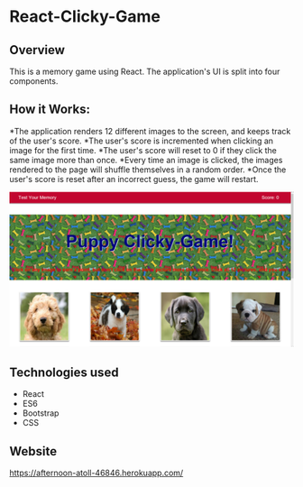 # React-Clicky-Game

## Overview

This is a memory game using React. The application's UI is split into four components.


## How it Works:

*The application renders 12 different images to the screen, and keeps track of the user's score. 
*The user's score is incremented when clicking an image for the first time. 
*The user's score will reset to 0 if they click the same image more than once. 
*Every time an image is clicked, the images rendered to the page will shuffle themselves in a random order.
*Once the user's score is reset after an incorrect guess, the game will restart.

![Screenshot](./src/images/readme.png)

## Technologies used

* React
* ES6
* Bootstrap
* CSS

## Website
https://afternoon-atoll-46846.herokuapp.com/
